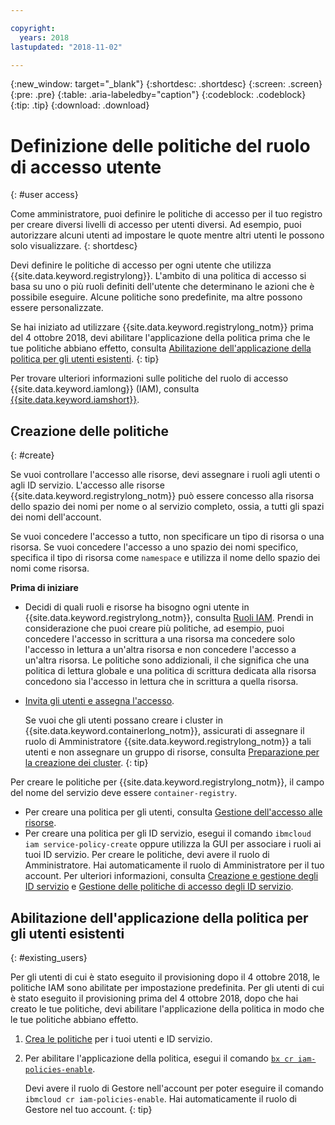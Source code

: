 ```yaml
---

copyright:
  years: 2018
lastupdated: "2018-11-02"

---
```


{:new_window: target="_blank"}
{:shortdesc: .shortdesc}
{:screen: .screen}
{:pre: .pre}
{:table: .aria-labeledby="caption"}
{:codeblock: .codeblock}
{:tip: .tip}
{:download: .download}

# Definizione delle politiche del ruolo di accesso utente
{: #user access}

Come amministratore, puoi definire le politiche di accesso per il tuo registro per creare diversi livelli di accesso per utenti diversi. Ad esempio, puoi autorizzare alcuni utenti ad impostare le quote mentre altri utenti le possono solo visualizzare.
{: shortdesc}

Devi definire le politiche di accesso per ogni utente che utilizza {{site.data.keyword.registrylong}}. L'ambito di una politica di accesso si basa su uno o più ruoli definiti dell'utente che determinano le azioni che è possibile eseguire. Alcune politiche sono predefinite, ma altre possono essere personalizzate.

Se hai iniziato ad utilizzare {{site.data.keyword.registrylong_notm}} prima del 4 ottobre 2018, devi abilitare l'applicazione della politica prima che le tue politiche abbiano effetto, consulta [Abilitazione dell'applicazione della politica per gli utenti esistenti](#existing_users).
{: tip}

Per trovare ulteriori informazioni sulle politiche del ruolo di accesso {{site.data.keyword.iamlong}} (IAM), consulta [{{site.data.keyword.iamshort}}](/docs/iam/index.html#iamoverview).

## Creazione delle politiche
{: #create}

Se vuoi controllare l'accesso alle risorse, devi assegnare i ruoli agli utenti o agli ID servizio. L'accesso alle risorse {{site.data.keyword.registrylong_notm}} può essere concesso alla risorsa dello spazio dei nomi per nome o al servizio completo, ossia, a tutti gli spazi dei nomi dell'account.

Se vuoi concedere l'accesso a tutto, non specificare un tipo di risorsa o una risorsa. Se vuoi concedere l'accesso a uno spazio dei nomi specifico, specifica il tipo di risorsa come `namespace` e utilizza il nome dello spazio dei nomi come risorsa.

**Prima di iniziare**

- Decidi di quali ruoli e risorse ha bisogno ogni utente in {{site.data.keyword.registrylong_notm}}, consulta [Ruoli IAM](/docs/services/Registry/iam.html#iam). Prendi in considerazione che puoi creare più politiche, ad esempio, puoi concedere l'accesso in scrittura a una risorsa ma concedere solo l'accesso in lettura a un'altra risorsa e non concedere l'accesso a un'altra risorsa. Le politiche sono addizionali, il che significa che una politica di lettura globale e una politica di scrittura dedicata alla risorsa concedono sia l'accesso in lettura che in scrittura a quella risorsa.

- [Invita gli utenti e assegna l'accesso](/docs/iam/iamuserinv.html#iamuserinv). 

  Se vuoi che gli utenti possano creare i cluster in {{site.data.keyword.containerlong_notm}}, assicurati di assegnare il ruolo di Amministratore {{site.data.keyword.registrylong_notm}} a tali utenti e non assegnare un gruppo di risorse, consulta [Preparazione per la creazione dei cluster](/docs/containers/cs_clusters.html#cluster_prepare).
  {: tip}

Per creare le politiche per {{site.data.keyword.registrylong_notm}}, il campo del nome del servizio deve essere `container-registry`.

* Per creare una politica per gli utenti, consulta [Gestione dell'accesso alle risorse](/docs/iam/mngiam.html#iammanidaccser).
* Per creare una politica per gli ID servizio, esegui il comando `ibmcloud iam service-policy-create` oppure utilizza la GUI per associare i ruoli ai tuoi ID servizio. Per creare le politiche, devi avere il ruolo di Amministratore. Hai automaticamente il ruolo di Amministratore per il tuo account. Per ulteriori informazioni, consulta [Creazione e gestione degli ID servizio](/docs/iam/serviceid.html#serviceids) e [Gestione delle politiche di accesso degli ID servizio](/docs/iam/serviceidaccess.html#serviceidpolicy).

## Abilitazione dell'applicazione della politica per gli utenti esistenti
{: #existing_users}

Per gli utenti di cui è stato eseguito il provisioning dopo il 4 ottobre 2018, le politiche IAM sono abilitate per impostazione predefinita. Per gli utenti di cui è stato eseguito il provisioning prima del 4 ottobre 2018, dopo che hai creato le tue politiche, devi abilitare l'applicazione della politica in modo che le tue politiche abbiano effetto.

1. [Crea le politiche](#create) per i tuoi utenti e ID servizio.

2. Per abilitare l'applicazione della politica, esegui il comando [`bx cr iam-policies-enable`](/docs/services/Registry/registry_cli.html#bx_cr_iam_policies_enable).

    Devi avere il ruolo di Gestore nell'account per poter eseguire il comando `ibmcloud cr iam-policies-enable`. Hai automaticamente il ruolo di Gestore nel tuo account.
    {: tip}
